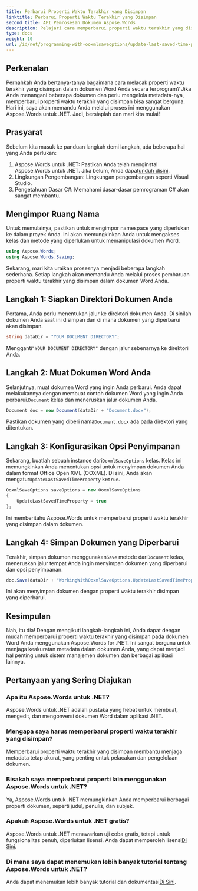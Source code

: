 ```yaml
---
title: Perbarui Properti Waktu Terakhir yang Disimpan
linktitle: Perbarui Properti Waktu Terakhir yang Disimpan
second_title: API Pemrosesan Dokumen Aspose.Words
description: Pelajari cara memperbarui properti waktu terakhir yang disimpan dalam dokumen Word menggunakan Aspose.Words untuk .NET. Ikuti panduan terperinci kami langkah demi langkah.
type: docs
weight: 10
url: /id/net/programming-with-ooxmlsaveoptions/update-last-saved-time-property/
---
```

## Perkenalan

Pernahkah Anda bertanya-tanya bagaimana cara melacak properti waktu terakhir yang disimpan dalam dokumen Word Anda secara terprogram? Jika Anda menangani beberapa dokumen dan perlu mengelola metadata-nya, memperbarui properti waktu terakhir yang disimpan bisa sangat berguna. Hari ini, saya akan memandu Anda melalui proses ini menggunakan Aspose.Words untuk .NET. Jadi, bersiaplah dan mari kita mulai!

## Prasyarat

Sebelum kita masuk ke panduan langkah demi langkah, ada beberapa hal yang Anda perlukan:

1.  Aspose.Words untuk .NET: Pastikan Anda telah menginstal Aspose.Words untuk .NET. Jika belum, Anda dapat[unduh disini](https://releases.aspose.com/words/net/).
2. Lingkungan Pengembangan: Lingkungan pengembangan seperti Visual Studio.
3. Pengetahuan Dasar C#: Memahami dasar-dasar pemrograman C# akan sangat membantu.

## Mengimpor Ruang Nama

Untuk memulainya, pastikan untuk mengimpor namespace yang diperlukan ke dalam proyek Anda. Ini akan memungkinkan Anda untuk mengakses kelas dan metode yang diperlukan untuk memanipulasi dokumen Word.

```csharp
using Aspose.Words;
using Aspose.Words.Saving;
```

Sekarang, mari kita uraikan prosesnya menjadi beberapa langkah sederhana. Setiap langkah akan memandu Anda melalui proses pembaruan properti waktu terakhir yang disimpan dalam dokumen Word Anda.

## Langkah 1: Siapkan Direktori Dokumen Anda

Pertama, Anda perlu menentukan jalur ke direktori dokumen Anda. Di sinilah dokumen Anda saat ini disimpan dan di mana dokumen yang diperbarui akan disimpan.

```csharp
string dataDir = "YOUR DOCUMENT DIRECTORY";
```

 Mengganti`"YOUR DOCUMENT DIRECTORY"` dengan jalur sebenarnya ke direktori Anda.

## Langkah 2: Muat Dokumen Word Anda

 Selanjutnya, muat dokumen Word yang ingin Anda perbarui. Anda dapat melakukannya dengan membuat contoh dokumen Word yang ingin Anda perbarui.`Document` kelas dan meneruskan jalur dokumen Anda.

```csharp
Document doc = new Document(dataDir + "Document.docx");
```

 Pastikan dokumen yang diberi nama`Document.docx` ada pada direktori yang ditentukan.

## Langkah 3: Konfigurasikan Opsi Penyimpanan

 Sekarang, buatlah sebuah instance dari`OoxmlSaveOptions` kelas. Kelas ini memungkinkan Anda menentukan opsi untuk menyimpan dokumen Anda dalam format Office Open XML (OOXML). Di sini, Anda akan mengatur`UpdateLastSavedTimeProperty` ke`true`.

```csharp
OoxmlSaveOptions saveOptions = new OoxmlSaveOptions
{
    UpdateLastSavedTimeProperty = true
};
```

Ini memberitahu Aspose.Words untuk memperbarui properti waktu terakhir yang disimpan dalam dokumen.

## Langkah 4: Simpan Dokumen yang Diperbarui

 Terakhir, simpan dokumen menggunakan`Save` metode dari`Document` kelas, meneruskan jalur tempat Anda ingin menyimpan dokumen yang diperbarui dan opsi penyimpanan.

```csharp
doc.Save(dataDir + "WorkingWithOoxmlSaveOptions.UpdateLastSavedTimeProperty.docx", saveOptions);
```

Ini akan menyimpan dokumen dengan properti waktu terakhir disimpan yang diperbarui.

## Kesimpulan

Nah, itu dia! Dengan mengikuti langkah-langkah ini, Anda dapat dengan mudah memperbarui properti waktu terakhir yang disimpan pada dokumen Word Anda menggunakan Aspose.Words for .NET. Ini sangat berguna untuk menjaga keakuratan metadata dalam dokumen Anda, yang dapat menjadi hal penting untuk sistem manajemen dokumen dan berbagai aplikasi lainnya.

## Pertanyaan yang Sering Diajukan

### Apa itu Aspose.Words untuk .NET?
Aspose.Words untuk .NET adalah pustaka yang hebat untuk membuat, mengedit, dan mengonversi dokumen Word dalam aplikasi .NET.

### Mengapa saya harus memperbarui properti waktu terakhir yang disimpan?
Memperbarui properti waktu terakhir yang disimpan membantu menjaga metadata tetap akurat, yang penting untuk pelacakan dan pengelolaan dokumen.

### Bisakah saya memperbarui properti lain menggunakan Aspose.Words untuk .NET?
Ya, Aspose.Words untuk .NET memungkinkan Anda memperbarui berbagai properti dokumen, seperti judul, penulis, dan subjek.

### Apakah Aspose.Words untuk .NET gratis?
 Aspose.Words untuk .NET menawarkan uji coba gratis, tetapi untuk fungsionalitas penuh, diperlukan lisensi. Anda dapat memperoleh lisensi[Di Sini](https://purchase.aspose.com/buy).

### Di mana saya dapat menemukan lebih banyak tutorial tentang Aspose.Words untuk .NET?
Anda dapat menemukan lebih banyak tutorial dan dokumentasi[Di Sini](https://reference.aspose.com/words/net/).
